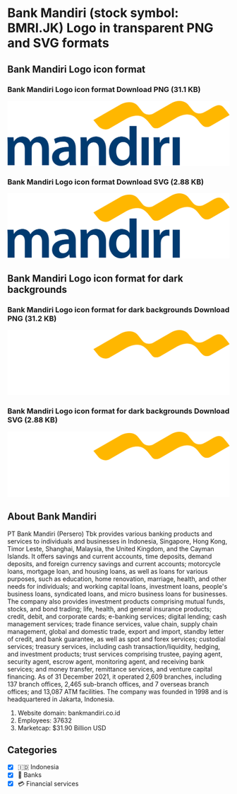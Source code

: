 # Bank Mandiri (stock symbol: BMRI.JK) Logo in transparent PNG and SVG formats

## Bank Mandiri Logo icon format

### Bank Mandiri Logo icon format Download PNG (31.1 KB)

![Bank Mandiri Logo icon format Download PNG (31.1 KB)](/img/orig/BMRI.JK-9759531a.png)

### Bank Mandiri Logo icon format Download SVG (2.88 KB)

![Bank Mandiri Logo icon format Download SVG (2.88 KB)](/img/orig/BMRI.JK-3fcaa2fb.svg)

## Bank Mandiri Logo icon format for dark backgrounds

### Bank Mandiri Logo icon format for dark backgrounds Download PNG (31.2 KB)

![Bank Mandiri Logo icon format for dark backgrounds Download PNG (31.2 KB)](/img/orig/BMRI.JK.D-57128c9b.png)

### Bank Mandiri Logo icon format for dark backgrounds Download SVG (2.88 KB)

![Bank Mandiri Logo icon format for dark backgrounds Download SVG (2.88 KB)](/img/orig/BMRI.JK.D-f151a370.svg)

## About Bank Mandiri

PT Bank Mandiri (Persero) Tbk provides various banking products and services to individuals and businesses in Indonesia, Singapore, Hong Kong, Timor Leste, Shanghai, Malaysia, the United Kingdom, and the Cayman Islands. It offers savings and current accounts, time deposits, demand deposits, and foreign currency savings and current accounts; motorcycle loans, mortgage loan, and housing loans, as well as loans for various purposes, such as education, home renovation, marriage, health, and other needs for individuals; and working capital loans, investment loans, people's business loans, syndicated loans, and micro business loans for businesses. The company also provides investment products comprising mutual funds, stocks, and bond trading; life, health, and general insurance products; credit, debit, and corporate cards; e-banking services; digital lending; cash management services; trade finance services, value chain, supply chain management, global and domestic trade, export and import, standby letter of credit, and bank guarantee, as well as spot and forex services; custodial services; treasury services, including cash transaction/liquidity, hedging, and investment products; trust services comprising trustee, paying agent, security agent, escrow agent, monitoring agent, and receiving bank services; and money transfer, remittance services, and venture capital financing. As of 31 December 2021, it operated 2,609 branches, including 137 branch offices, 2,465 sub-branch offices, and 7 overseas branch offices; and 13,087 ATM facilities. The company was founded in 1998 and is headquartered in Jakarta, Indonesia.

1. Website domain: bankmandiri.co.id
2. Employees: 37632
3. Marketcap: $31.90 Billion USD


## Categories
- [x] 🇮🇩 Indonesia
- [x] 🏦 Banks
- [x] 💳 Financial services
